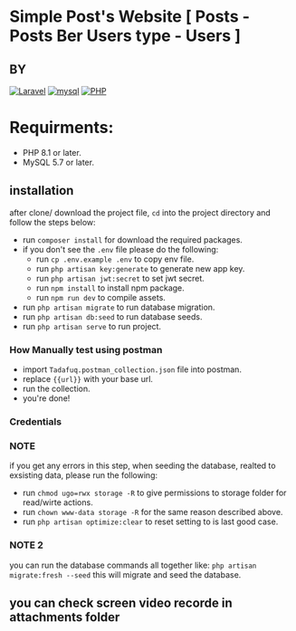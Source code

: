# Simple Post's Website [ Posts - Posts Ber Users type - Users ]


## BY

[![Laravel](https://img.shields.io/badge/-Laravel-white?style=flat-square&logo=laravel)](https://github.com/keroles19/)
[![mysql](https://img.shields.io/badge/-mysql-005C84?style=flat-square&logo=mysql&logoColor=white)](https://github.com/keroles19/)
[![PHP](https://img.shields.io/badge/PHP-777BB4?style=flat-square&logo=php&logoColor=white)](https://github.com/keroles19/)

# Requirments:

- PHP 8.1 or later.
- MySQL 5.7 or later.

## installation

after clone/ download the project file, `cd` into the project directory and follow the steps below:

- run `composer install` for download the required packages.
- if you don't see the `.env` file please do the following:
    - run `cp .env.example .env` to copy env file.
    - run `php artisan key:generate` to generate new app key.
    - run `php artisan jwt:secret` to set jwt secret.
    - run `npm install` to install npm package.
    - run `npm run dev` to compile assets.
- run `php artisan migrate` to run database migration.
- run `php artisan db:seed` to run database seeds.
- run `php artisan serve`   to run project.

### How Manually test using postman

- import `Tadafuq.postman_collection.json` file into postman.
- replace `{{url}}` with your base url.
- run the collection.
- you're done!

### Credentials


### NOTE

if you get any errors in this step, when seeding the database, realted to exsisting data, please run the following:

- run `chmod ugo=rwx storage -R` to give permissions to storage folder for read/wirte actions.
- run `chown www-data storage -R` for the same reason described above.
- run `php artisan optimize:clear` to reset setting to is last good case.

### NOTE 2

you can run the database commands all together like:
`php artisan migrate:fresh --seed` this will migrate and seed the database.

## you can check screen video recorde in attachments folder
